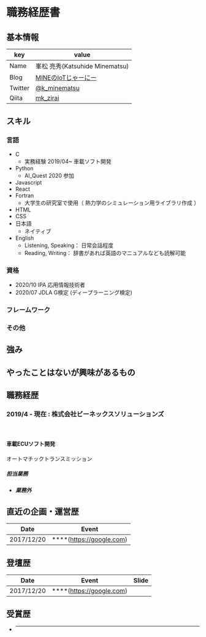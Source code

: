 # 職務経歴書
## 基本情報
|key|value|
|---|-----|
|Name|峯松 亮秀(Katsuhide Minematsu)|
|Blog|[MINEのIoTじゃーにー](https://k-minematsu.hatenablog.jp/)|
|Twitter|[@k_minematsu](https://twitter.com/k_minematsu)|
|Qiita|[mk_zirai](https://qiita.com/mk_zirai)|

## スキル
### 言語
- C
  - 実務経験 2019/04~ 車載ソフト開発
- Python
  - AI_Quest 2020 参加
- Javascript
- React
- Fortran
  - 大学生の研究室で使用（ 熱力学のシミュレーション用ライブラリ作成 ）
- HTML
- CSS
- 日本語
  - ネイティブ
- English
  - Listening, Speaking： 日常会話程度
  - Reading, Writing： 辞書があれば英語のマニュアルなども読解可能

### 資格
- 2020/10 IPA 応用情報技術者
- 2020/07 JDLA G検定 (ディープラーニング検定)

### フレームワーク

### その他

## 強み

## やったことはないが興味があるもの

## 職務経歴
### 2019/4 - 現在 : 株式会社ビーネックスソリューションズ
　
#### 車載ECUソフト開発
オートマチックトランスミッション
　
##### 担当業務
- ##### 業務外

## 直近の企画・運営歴
|Date|Event|
|----|-----|
|2017/12/20|****(https://google.com)|

## 登壇歴
|Date|Event|Slide|
|----|-----|-----|
|2017/12/20|****(https://google.com)|

## 受賞歴
- *****
